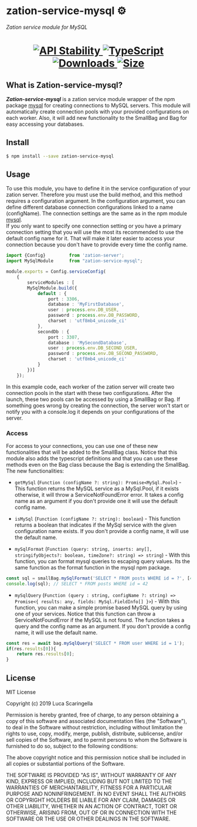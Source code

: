# zation-service-mysql ⚙️
*Zation service module for MySQL*
<h1 align="center">  
  <!-- Stability -->
  <a href="https://nodejs.org/api/documentation.html#documentation_stability_index">
    <img src="https://img.shields.io/badge/stability-stable-brightgreen.svg" alt="API Stability"/>
  </a>
  <!-- TypeScript -->
  <a href="http://typescriptlang.org">
    <img src="https://img.shields.io/badge/%3C%2F%3E-typescript-blue.svg" alt="TypeScript"/>
  </a>    
  <!-- Downloads -->
  <a href="https://npmjs.org/package/zation-service-mysql">
    <img src="https://img.shields.io/npm/dm/zation-service-mysql.svg" alt="Downloads"/>
  </a> 
  <!-- Size -->
  <a href="https://npmjs.org/package/zation-service-mysql">
      <img src="https://img.shields.io/bundlephobia/min/zation-service-mysql.svg" alt="Size"/>
  </a>  
</h1>

## What is Zation-service-mysql?
***Zation-service-mysql*** is a zation service module wrapper of the npm package [mysql](https://www.npmjs.com/package/mysql) for creating connections to MySQL servers.
This module will automatically create connection pools with your provided configurations on each worker. 
Also, it will add new functionality to the SmallBag and Bag for easy accessing your databases.

## Install

```bash
$ npm install --save zation-service-mysql
```

## Usage

To use this module, you have to define it in the service configuration of your zation server. 
Therefore you must use the build method, and this method requires a configuration argument. 
In the configuration argument, you can define different database connection configurations linked to a name (configName). 
The connection settings are the same as in the npm module [mysql](https://www.npmjs.com/package/mysql).  
If you only want to specify one connection setting or 
you have a primary connection setting that you will use the most its recommended to use the default config name for it.
That will make it later easier to access your connection because you don't have to provide every time the config name.

```typescript
import {Config}         from 'zation-server';
import MySqlModule      from "zation-service-mysql";

module.exports = Config.serviceConfig(
    { 
        serviceModules : [
        MySqlModule.build({
            default : {
                port : 3306,
                database : 'MyFirstDatabase',
                user : process.env.DB_USER,
                password : process.env.DB_PASSWORD,
                charset : 'utf8mb4_unicode_ci'
            },
            secondDb : {
                port : 3307,
                database : 'MySecondDatabase',
                user : process.env.DB_SECOND_USER,
                password : process.env.DB_SECOND_PASSWORD,
                charset : 'utf8mb4_unicode_ci'
            }
        })]
    });
```
In this example code, each worker of the zation server will create two connection pools in the start with these two configurations. 
After the launch, these two pools can be accessed by using a SmallBag or Bag. 
If something goes wrong by creating the connection, the server won't start or notify you with a console.log it depends on your configurations of the server.

### Access 
For access to your connections, you can use one of these new functionalities that will be added to the SmallBag class. 
Notice that this module also adds the typescript definitions and 
that you can use these methods even on the Bag class because the Bag is extending the SmallBag.
The new functionalities:

* `getMySql` (`Function (configName ?: string): Promise<MySql.Pool>`) - This function returns the MySQL service as a MySql.Pool, 
if it exists otherwise, it will throw a ServiceNotFoundError error. 
It takes a config name as an argument if you don't provide one it will use the default config name. 
                                
* `isMySql` (`Function (configName ?: string): boolean`) - This function returns a boolean that indicates if the MySql service with the given configuration name exists. 
If you don't provide a config name, it will use the default name.

* `mySqlFormat` (`Function (query: string, inserts: any[], stringifyObjects?: boolean, timeZone?: string) => string`) - With this function, you can format mysql queries to escaping query values. 
Its the same function as the format function in the mysql npm package.
```typescript
const sql = smallBag.mySqlFormat('SELECT * FROM posts WHERE id = ?', [42]);
console.log(sql); // SELECT * FROM posts WHERE id = 42
```

* `mySqlQuery` (`Function (query : string, configName ?: string) => Promise<{ results: any, fields: MySql.FieldInfo[] }>`) - With this function, you can make a simple promise based MySQL query by using one of your services. 
Notice that this function can throw a ServiceNotFoundError if the MySQL is not found. 
The function takes a query and the config name as an argument. 
If you don't provide a config name, it will use the default name.
```typescript
const res = await bag.mySqlQuery('SELECT * FROM user WHERE id = 1');
if(res.results[0]){
    return res.results[0];
}
```

## License

MIT License

Copyright (c) 2019 Luca Scaringella

Permission is hereby granted, free of charge, to any person obtaining a copy
of this software and associated documentation files (the "Software"), to deal
in the Software without restriction, including without limitation the rights
to use, copy, modify, merge, publish, distribute, sublicense, and/or sell
copies of the Software, and to permit persons to whom the Software is
furnished to do so, subject to the following conditions:

The above copyright notice and this permission notice shall be included in all
copies or substantial portions of the Software.

THE SOFTWARE IS PROVIDED "AS IS", WITHOUT WARRANTY OF ANY KIND, EXPRESS OR
IMPLIED, INCLUDING BUT NOT LIMITED TO THE WARRANTIES OF MERCHANTABILITY,
FITNESS FOR A PARTICULAR PURPOSE AND NONINFRINGEMENT. IN NO EVENT SHALL THE
AUTHORS OR COPYRIGHT HOLDERS BE LIABLE FOR ANY CLAIM, DAMAGES OR OTHER
LIABILITY, WHETHER IN AN ACTION OF CONTRACT, TORT OR OTHERWISE, ARISING FROM,
OUT OF OR IN CONNECTION WITH THE SOFTWARE OR THE USE OR OTHER DEALINGS IN THE
SOFTWARE.                                                      
